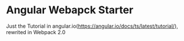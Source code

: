 # Angular Webapck Starter

Just the Tutorial in angular.io(https://angular.io/docs/ts/latest/tutorial/), rewrited in Webpack 2.0

